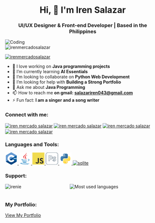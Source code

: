 <h1 align="center">Hi, 👋 I'm Iren Salazar</h1>
<h3 align="center">UI/UX Designer & Front-end Developer | Based in the Philippines</h3>
<img align="left" alt="Coding" width="400" src="https://imgs.search.brave.com/FrOhz6OSIWnq4YHmHKUaqDJyfb_r_9qhlgapHALPk-Q/rs:fit:680:428:1/g:ce/aHR0cHM6Ly9pLnBp/bmltZy5jb20vb3Jp/Z2luYWxzLzU0L2Uz/LzdkLzU0ZTM3ZDgw/NzRlYmNkZTFkOTZj/NzdkN2IyYTdmMzEw/LmdpZg.gif">

<p align="left"> <img src="https://komarev.com/ghpvc/?username=irenmercadosalazar&label=Profile%20views&color=0e75b6&style=flat" alt="irenmercadosalazar" /> </p>

<p align="left"> <a href="https://github.com/ryo-ma/github-profile-trophy"><img src="https://github-profile-trophy.vercel.app/?username=irenmercadosalazar" alt="irenmercadosalazar" /></a> </p>

- 🔭 I love working on **Java programming projects**
- 🌱 I’m currently learning **AI Essentials**
- 👯 I’m looking to collaborate on **Python Web Development**
- 🤝 I’m looking for help with **Building a Strong Portfolio**
- 💬 Ask me about **Java Programming**
- 📫 How to reach me **on gmail: salazariren043@gmail.com**
- ⚡ Fun fact: **I am a singer and a song writer**

<h3 align="left">Connect with me:</h3>
<p align="left">
<a href="https://www.facebook.com/HelloWorld.JustDontQuit.jv" target="blank"><img align="center" src="https://raw.githubusercontent.com/rahuldkjain/github-profile-readme-generator/master/src/images/icons/Social/facebook.svg" alt="iren mercado salazar" height="30" width="40" /></a>
<a href="https://www.instagram.com/_x_uraqtdr_x_/" target="blank"><img align="center" src="https://raw.githubusercontent.com/rahuldkjain/github-profile-readme-generator/master/src/images/icons/Social/instagram.svg" alt="iren mercado salazar" height="30" width="40" /></a>
<a href="https://www.youtube.com/@iren-salazar" target="blank"><img align="center" src="https://raw.githubusercontent.com/rahuldkjain/github-profile-readme-generator/master/src/images/icons/Social/youtube.svg" alt="iren mercado salazar" height="30" width="40" /></a>
<a href="https://www.linkedin.com/in/iren-salazar-209857281/" target="blank"><img align="center" src="https://raw.githubusercontent.com/rahuldkjain/github-profile-readme-generator/master/src/images/icons/Social/linkedIn.svg" alt="iren mercado salazar" height="30" width="40" /></a>
</p>


<h3 align="left">Languages and Tools:</h3>
<p align="left"> 
  <a href="https://www.w3schools.com/cpp/" target="_blank" rel="noreferrer"> 
    <img src="https://raw.githubusercontent.com/devicons/devicon/master/icons/cplusplus/cplusplus-original.svg" alt="cplusplus" width="40" height="40"/> 
  </a> 
  <a href="https://www.java.com" target="_blank" rel="noreferrer"> 
    <img src="https://raw.githubusercontent.com/devicons/devicon/master/icons/java/java-original.svg" alt="java" width="40" height="40"/> 
  </a> 
  <a href="https://www.javascript.com/" target="_blank" rel="noreferrer"> 
    <img src="https://raw.githubusercontent.com/devicons/devicon/master/icons/javascript/javascript-original.svg" alt="javascript" width="40" height="40"/> 
  </a>
  <a href="https://www.photoshop.com/en" target="_blank" rel="noreferrer"> 
    <img src="https://raw.githubusercontent.com/devicons/devicon/master/icons/photoshop/photoshop-line.svg" alt="photoshop" width="40" height="40"/> 
  </a> 
  <a href="https://www.python.org" target="_blank" rel="noreferrer"> 
    <img src="https://raw.githubusercontent.com/devicons/devicon/master/icons/python/python-original.svg" alt="python" width="40" height="40"/> 
  </a> 
  <a href="https://www.sqlite.org/" target="_blank" rel="noreferrer"> 
    <img src="https://www.vectorlogo.zone/logos/sqlite/sqlite-icon.svg" alt="sqlite" width="40" height="40"/> 
  </a> 
</p>

<h3 align="left">Support:</h3>
<p>
  <a href="https://www.buymeacoffee.com/irenie"> 
    <img align="left" src="https://cdn.buymeacoffee.com/buttons/v2/default-yellow.png" height="50" width="210" alt="irenie" />
  </a>
  <a href="https://ko-fi.com/irenie"> 
    <img align="left" src="https://cdn.ko-fi.com/cdn/kofi3.png?v=3" height="50" width="210" alt="Most used languages" />
  </a>
</p><br><br>

<h3 align="left">My Portfolio:</h3>
<p align="left">
    <a href="portfolio.html" target="_blank">View My Portfolio</a>
</p>

<p> <br><br> <img align="center" src="https://github-readme-stats.vercel.app/api/top-langs?username=irenmercadosalazar&show_icons=true&locale=en&layout=compact" alt="
